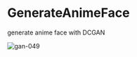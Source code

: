 # GenerateAnimeFace
generate anime face with DCGAN





![gan-049](https://github.com/user-attachments/assets/58009e72-616d-4d7b-8b21-deb17ef4c8d6)



<source src="https://github.com/ahmadrezabaqerzade/GenerateAnimeFace/blob/main/video.mp4" type="video/mp4">
